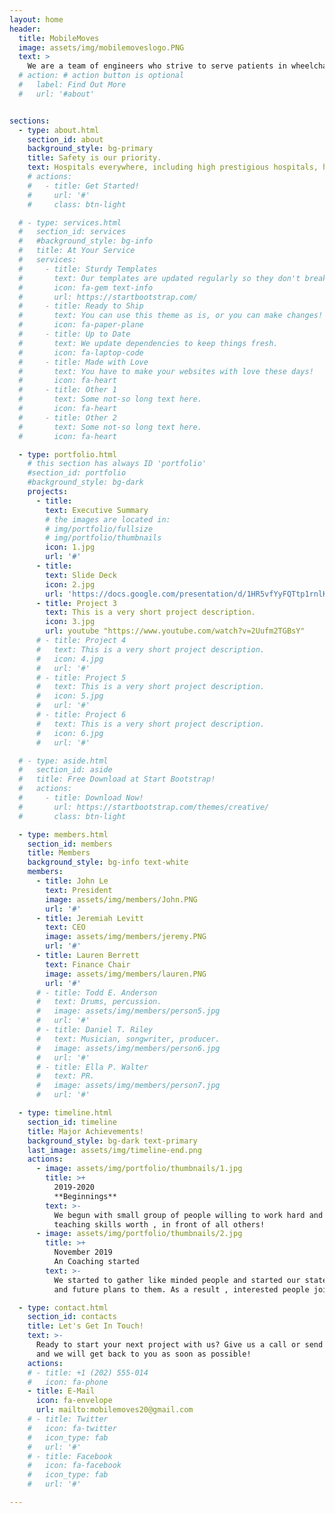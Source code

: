 ```yaml
---
layout: home
header:
  title: MobileMoves
  image: assets/img/mobilemoveslogo.PNG
  text: >
    We are a team of engineers who strive to serve patients in wheelchairs around the globe by preventing falls and maintaining their safety.
  # action: # action button is optional
  #   label: Find Out More
  #   url: '#about'


sections:
  - type: about.html
    section_id: about
    background_style: bg-primary
    title: Safety is our priority.
    text: Hospitals everywhere, including high prestigious hospitals, have the current problem of not being able to effectively determine if the patient is able to successfully stand for a chest x-ray, which ultimately causes them to fall and injure them. This problem currently costs them about 4 million dollars, on average, yearly. To effectively protect the patient's safety and allow the radiologists and doctors to do their job, is to be able to make a wheelchair that will be able to allow the patient to take the x-ray without having them to get out of the wheelchair. This can save millions of dollars and save tragedy and pain to the patient and allow them to focus on recover.
    # actions:
    #   - title: Get Started!
    #     url: '#'
    #     class: btn-light

  # - type: services.html
  #   section_id: services
  #   #background_style: bg-info
  #   title: At Your Service
  #   services:
  #     - title: Sturdy Templates
  #       text: Our templates are updated regularly so they don't break.
  #       icon: fa-gem text-info
  #       url: https://startbootstrap.com/
  #     - title: Ready to Ship
  #       text: You can use this theme as is, or you can make changes!
  #       icon: fa-paper-plane
  #     - title: Up to Date
  #       text: We update dependencies to keep things fresh.
  #       icon: fa-laptop-code
  #     - title: Made with Love
  #       text: You have to make your websites with love these days!
  #       icon: fa-heart
  #     - title: Other 1
  #       text: Some not-so long text here.
  #       icon: fa-heart
  #     - title: Other 2
  #       text: Some not-so long text here.
  #       icon: fa-heart

  - type: portfolio.html
    # this section has always ID 'portfolio'
    #section_id: portfolio
    #background_style: bg-dark
    projects:
      - title: 
        text: Executive Summary
        # the images are located in:
        # img/portfolio/fullsize
        # img/portfolio/thumbnails
        icon: 1.jpg
        url: '#'
      - title: 
        text: Slide Deck
        icon: 2.jpg
        url: 'https://docs.google.com/presentation/d/1HR5vfYyFQTtp1rnlKbVVD15RQ0n_RffA/edit#slide=id.p1'
      - title: Project 3
        text: This is a very short project description.
        icon: 3.jpg
        url: youtube "https://www.youtube.com/watch?v=2Uufm2TGBsY"
      # - title: Project 4
      #   text: This is a very short project description.
      #   icon: 4.jpg
      #   url: '#'
      # - title: Project 5
      #   text: This is a very short project description.
      #   icon: 5.jpg
      #   url: '#'
      # - title: Project 6
      #   text: This is a very short project description.
      #   icon: 6.jpg
      #   url: '#'

  # - type: aside.html
  #   section_id: aside
  #   title: Free Download at Start Bootstrap!
  #   actions:
  #     - title: Download Now!
  #       url: https://startbootstrap.com/themes/creative/
  #       class: btn-light

  - type: members.html
    section_id: members
    title: Members
    background_style: bg-info text-white
    members:
      - title: John Le
        text: President
        image: assets/img/members/John.PNG
        url: '#'
      - title: Jeremiah Levitt
        text: CEO
        image: assets/img/members/jeremy.PNG
        url: '#'
      - title: Lauren Berrett
        text: Finance Chair
        image: assets/img/members/lauren.PNG
        url: '#'
      # - title: Todd E. Anderson
      #   text: Drums, percussion. 
      #   image: assets/img/members/person5.jpg
      #   url: '#'
      # - title: Daniel T. Riley
      #   text: Musician, songwriter, producer.
      #   image: assets/img/members/person6.jpg
      #   url: '#'
      # - title: Ella P. Walter
      #   text: PR.
      #   image: assets/img/members/person7.jpg
      #   url: '#'

  - type: timeline.html
    section_id: timeline
    title: Major Achievements!
    background_style: bg-dark text-primary
    last_image: assets/img/timeline-end.png
    actions:
      - image: assets/img/portfolio/thumbnails/1.jpg
        title: >+
          2019-2020
          **Beginnings**
        text: >-
          We begun with small group of people willing to work hard and make our
          teaching skills worth , in front of all others!
      - image: assets/img/portfolio/thumbnails/2.jpg
        title: >+
          November 2019
          An Coaching started
        text: >-
          We started to gather like minded people and started our stategies
          and future plans to them. As a result , interested people joined us!

  - type: contact.html
    section_id: contacts
    title: Let's Get In Touch!
    text: >-
      Ready to start your next project with us? Give us a call or send us an email
      and we will get back to you as soon as possible!
    actions:
    # - title: +1 (202) 555-014
    #   icon: fa-phone
    - title: E-Mail
      icon: fa-envelope
      url: mailto:mobilemoves20@gmail.com
    # - title: Twitter
    #   icon: fa-twitter
    #   icon_type: fab
    #   url: '#'
    # - title: Facebook
    #   icon: fa-facebook
    #   icon_type: fab
    #   url: '#'

---
```

